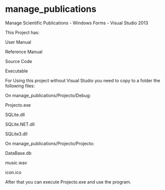 manage_publications
===================

Manage Scientific Publications - Windows Forms - Visual Studio 2013

This Project has:

User Manual

Reference Manual

Source Code

Executable


For Using this project without Visual Studio you need to copy to a folder the following files:

On manage_publications/Projecto/Debug:

Projecto.exe

SQLite.dll

SQLite.NET.dll

SQLite3.dll

On manage_publications/Projecto/Projecto:

DataBase.db

music.wav

icon.ico


After that you can execute Projecto.exe and use the program. 
